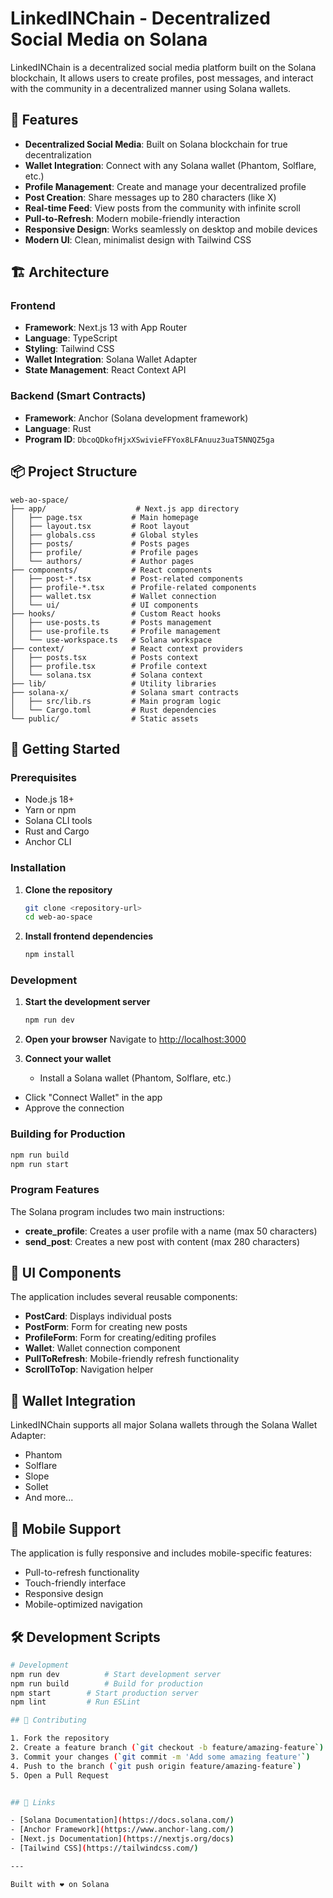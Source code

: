 # LinkedINChain - Decentralized Social Media on Solana

LinkedINChain is a decentralized social media platform built on the Solana blockchain, It allows users to create profiles, post messages, and interact with the community in a decentralized manner using Solana wallets.

## 🌟 Features

- **Decentralized Social Media**: Built on Solana blockchain for true decentralization
- **Wallet Integration**: Connect with any Solana wallet (Phantom, Solflare, etc.)
- **Profile Management**: Create and manage your decentralized profile
- **Post Creation**: Share messages up to 280 characters (like X)
- **Real-time Feed**: View posts from the community with infinite scroll
- **Pull-to-Refresh**: Modern mobile-friendly interaction
- **Responsive Design**: Works seamlessly on desktop and mobile devices
- **Modern UI**: Clean, minimalist design with Tailwind CSS

## 🏗️ Architecture

### Frontend
- **Framework**: Next.js 13 with App Router
- **Language**: TypeScript
- **Styling**: Tailwind CSS
- **Wallet Integration**: Solana Wallet Adapter
- **State Management**: React Context API

### Backend (Smart Contracts)
- **Framework**: Anchor (Solana development framework)
- **Language**: Rust
- **Program ID**: `DbcoQDkofHjxXSwivieFFYox8LFAnuuz3uaT5NNQZ5ga`

## 📦 Project Structure

```
web-ao-space/
├── app/                    # Next.js app directory
│   ├── page.tsx           # Main homepage
│   ├── layout.tsx         # Root layout
│   ├── globals.css        # Global styles
│   ├── posts/             # Posts pages
│   ├── profile/           # Profile pages
│   └── authors/           # Author pages
├── components/            # React components
│   ├── post-*.tsx         # Post-related components
│   ├── profile-*.tsx      # Profile-related components
│   ├── wallet.tsx         # Wallet connection
│   └── ui/                # UI components
├── hooks/                 # Custom React hooks
│   ├── use-posts.ts       # Posts management
│   ├── use-profile.ts     # Profile management
│   └── use-workspace.ts   # Solana workspace
├── context/               # React context providers
│   ├── posts.tsx          # Posts context
│   ├── profile.tsx        # Profile context
│   └── solana.tsx         # Solana context
├── lib/                   # Utility libraries
├── solana-x/              # Solana smart contracts
│   ├── src/lib.rs         # Main program logic
│   └── Cargo.toml         # Rust dependencies
└── public/                # Static assets
```

## 🚀 Getting Started

### Prerequisites

- Node.js 18+ 
- Yarn or npm
- Solana CLI tools
- Rust and Cargo
- Anchor CLI

### Installation

1. **Clone the repository**
   ```bash
   git clone <repository-url>
   cd web-ao-space
   ```

2. **Install frontend dependencies**
   ```bash
   npm install
   ```

### Development

1. **Start the development server**
   ```bash
   npm run dev
   ```

2. **Open your browser**
   Navigate to [http://localhost:3000](http://localhost:3000)

3. **Connect your wallet**
   - Install a Solana wallet (Phantom, Solflare, etc.)
- Click "Connect Wallet" in the app
- Approve the connection

### Building for Production

```bash
npm run build
npm run start
```


### Program Features

The Solana program includes two main instructions:

- **create_profile**: Creates a user profile with a name (max 50 characters)
- **send_post**: Creates a new post with content (max 280 characters)

## 🎨 UI Components

The application includes several reusable components:

- **PostCard**: Displays individual posts
- **PostForm**: Form for creating new posts
- **ProfileForm**: Form for creating/editing profiles
- **Wallet**: Wallet connection component
- **PullToRefresh**: Mobile-friendly refresh functionality
- **ScrollToTop**: Navigation helper

## 🔌 Wallet Integration

LinkedINChain supports all major Solana wallets through the Solana Wallet Adapter:

- Phantom
- Solflare
- Slope
- Sollet
- And more...

## 📱 Mobile Support

The application is fully responsive and includes mobile-specific features:

- Pull-to-refresh functionality
- Touch-friendly interface
- Responsive design
- Mobile-optimized navigation

## 🛠️ Development Scripts

```bash
# Development
npm run dev          # Start development server
npm run build        # Build for production
npm start        # Start production server
npm lint         # Run ESLint

## 🤝 Contributing

1. Fork the repository
2. Create a feature branch (`git checkout -b feature/amazing-feature`)
3. Commit your changes (`git commit -m 'Add some amazing feature'`)
4. Push to the branch (`git push origin feature/amazing-feature`)
5. Open a Pull Request


## 🔗 Links

- [Solana Documentation](https://docs.solana.com/)
- [Anchor Framework](https://www.anchor-lang.com/)
- [Next.js Documentation](https://nextjs.org/docs)
- [Tailwind CSS](https://tailwindcss.com/)

---

Built with ❤️ on Solana
